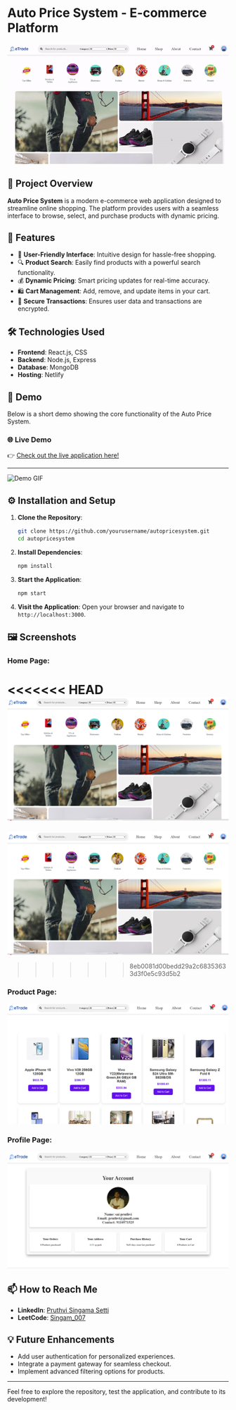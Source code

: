 # Auto Price System - E-commerce Platform

![Auto Price System Demo](Screenshots/giphy2.gif)

## 🌟 Project Overview
**Auto Price System** is a modern e-commerce web application designed to streamline online shopping. The platform provides users with a seamless interface to browse, select, and purchase products with dynamic pricing.

## 🚀 Features
- 🛒 **User-Friendly Interface**: Intuitive design for hassle-free shopping.
- 🔍 **Product Search**: Easily find products with a powerful search functionality.
- 💰 **Dynamic Pricing**: Smart pricing updates for real-time accuracy.
- 🛍️ **Cart Management**: Add, remove, and update items in your cart.
- 🔐 **Secure Transactions**: Ensures user data and transactions are encrypted.

## 🛠️ Technologies Used
- **Frontend**: React.js, CSS
- **Backend**: Node.js, Express
- **Database**: MongoDB
- **Hosting**: Netlify

## 🎥 Demo
Below is a short demo showing the core functionality of the Auto Price System.

### **🌐 Live Demo**
👉 [Check out the live application here!](https://autopricesystem.netlify.app/)

---


![Demo GIF](demo.gif)

## ⚙️ Installation and Setup
1. **Clone the Repository**:
   ```bash
   git clone https://github.com/yourusername/autopricesystem.git
   cd autopricesystem
   ```

2. **Install Dependencies**:
   ```bash
   npm install
   ```

3. **Start the Application**:
   ```bash
   npm start
   ```

4. **Visit the Application**:
   Open your browser and navigate to `http://localhost:3000`.

## 🖼️ Screenshots
### Home Page:
<<<<<<< HEAD
![Home Page](screenshots/home.png)
=======
![Home Page](Screenshots/home.png)
>>>>>>> 8eb0081d00bedd29a2c68353633d3f0e5c93d5b2

### Product Page:
![Product Page](Screenshots/shop.png)

### Profile Page:
![Profile Page](Screenshots/profilepage.png)

## 📫 How to Reach Me
- **LinkedIn**: [Pruthvi Singama Setti](https://www.linkedin.com/in/pruthvisingamasetti/)
- **LeetCode**: [Singam_007](https://leetcode.com/u/Singam_007/)

## 💡 Future Enhancements
- Add user authentication for personalized experiences.
- Integrate a payment gateway for seamless checkout.
- Implement advanced filtering options for products.

---

Feel free to explore the repository, test the application, and contribute to its development!
